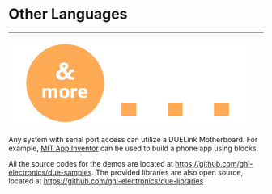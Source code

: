# Other Languages

---

![And More](../images/other-languages.png)

Any system with serial port access can utilize a DUELink Motherboard. For example, [MIT App Inventor](https://appinventor.mit.edu/) can be used to build a phone app using blocks.

All the source codes for the demos are located at https://github.com/ghi-electronics/due-samples. The provided libraries are also open source, located at https://github.com/ghi-electronics/due-libraries
